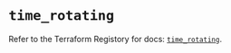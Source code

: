 # `time_rotating`

Refer to the Terraform Registory for docs: [`time_rotating`](https://registry.terraform.io/providers/hashicorp/time/0.7.2/docs/resources/rotating).
